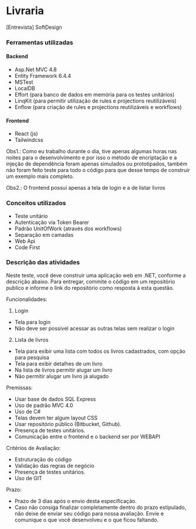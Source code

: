 # Livraria
[Entrevista] SoftDesign

### Ferramentas utilizadas
#### Backend
- Asp.Net MVC 4.8
- Entity Framework 6.4.4
- MSTest
- LocalDB
- Effort (para banco de dados em memória para os testes unitários)
- LinqKit (para permitir utilização de rules e projections reutilizáveis)
- Enflow (para criação de rules e projections reutilizáveis e workflows)

#### Frontend
- React (js)
- Tailwindcss

Obs1.: Como eu trabalho durante o dia, tive apenas algumas horas nas noites para o desenvolvimento e por isso o método de encriptação e a injeção de dependência foram apenas simulados ou prototipados, também não foram feito teste para todo o código para que desse tempo de construir um exemplo mais completo.

Obs2.: O frontend possui apenas a tela de login e a de listar livros


### Conceitos utilizados

- Teste unitário
- Autenticação via Token Bearer
- Padrão UnitOfWork (através dos workflows)
- Separação em camadas
- Web Api
- Code First

### Descrição das atividades
Neste teste, você deve construir uma aplicação web em .NET, conforme a descrição abaixo.
Para entregar, commite o código em um repositório publico e informe o link do repositório como resposta à esta questão.


Funcionalidades:
1) Login
- Tela para login
- Não deve ser possível acessar as outras telas sem realizar o login


2) Lista de livros
- Tela para exibir uma lista com todos os livros cadastrados, com opção para pesquisa
- Tela para exibir detalhes de um livro
- Na lista de livros permitir alugar um livro
- Não permitir alugar um livro já alugado


Premissas:
- Usar base de dados SQL Express
- Uso de padrão MVC 4.0
- Uso de C#
- Telas devem ter algum layout CSS
- Usar repositório público (Bitbucket, Github).
- Presença de testes unitários.
- Comunicação entre o frontend e o backend ser por WEBAPI

Critérios de Avaliação:
- Estruturação do código
- Validação das regras de negócio
- Presença de testes unitários.
- Uso de GIT


Prazo:
- Prazo de 3 dias após o envio desta especificação.
- Caso não consiga finalizar completamente dentro do prazo estipulado, não deixe de enviar seu código para nossa avaliação. Envie e comunique o que você desenvolveu e o que ficou faltando.

